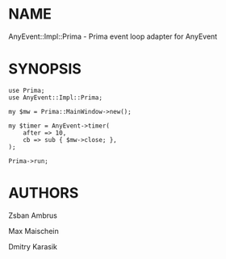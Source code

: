 # NAME

AnyEvent::Impl::Prima - Prima event loop adapter for AnyEvent

# SYNOPSIS

    use Prima;
    use AnyEvent::Impl::Prima;
    
    my $mw = Prima::MainWindow->new();
    
    my $timer = AnyEvent->timer(
        after => 10,
        cb => sub { $mw->close; },
    );

    Prima->run;
    

# AUTHORS

Zsban Ambrus

Max Maischein

Dmitry Karasik
